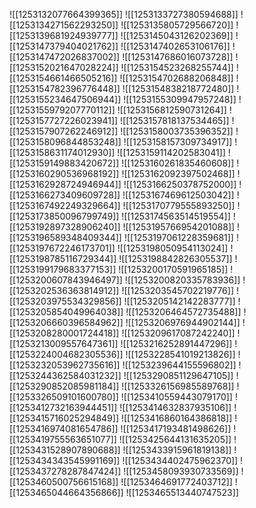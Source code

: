 ![[1253132077664399365]]
![[1253133727380594688]]
![[1253134271562293250]]
![[1253135805729566720]]
![[1253139681924939777]]
![[1253145043126202369]]
![[1253147379404021762]]
![[1253147402653106176]]
![[1253147472026837002]]
![[1253147686016073728]]
![[1253152021647028224]]
![[1253154523268255744]]
![[1253154661466505216]]
![[1253154702688206848]]
![[1253154782396776448]]
![[1253154838218772480]]
![[1253155234647506944]]
![[1253155309947957248]]
![[1253155979207770112]]
![[1253156812590731264]]
![[1253157727226023941]]
![[1253157818137534465]]
![[1253157907262246912]]
![[1253158003735396352]]
![[1253158096844853248]]
![[1253158157309734917]]
![[1253158631174012930]]
![[1253159114202583041]]
![[1253159149883420672]]
![[1253160261835460608]]
![[1253160290536968192]]
![[1253162092397502468]]
![[1253162928724946944]]
![[1253166250378752000]]
![[1253166273409609728]]
![[1253167469612503042]]
![[1253167492249329664]]
![[1253170779555893250]]
![[1253173850096799749]]
![[1253174563514519554]]
![[1253192897328906240]]
![[1253195766954201088]]
![[1253196589348409344]]
![[1253197061228359681]]
![[1253197672246173701]]
![[1253198050954113024]]
![[1253198785116729344]]
![[1253198842826305537]]
![[1253199179683377153]]
![[1253200170591965185]]
![[1253200607843946497]]
![[1253200820335783936]]
![[1253202536363814912]]
![[1253203545702219776]]
![[1253203975534329856]]
![[1253205142142283777]]
![[1253205854049964038]]
![[1253206464572735488]]
![[1253206660396584962]]
![[1253206976944902144]]
![[1253208280001724418]]
![[1253209617087242240]]
![[1253213009557647361]]
![[1253216252891447296]]
![[1253224004682305536]]
![[1253228541019213826]]
![[1253232053962735616]]
![[1253239644155596802]]
![[1253244362584031232]]
![[1253290851129647105]]
![[1253290852085981184]]
![[1253326156985589768]]
![[1253326509101600780]]
![[1253410559443079170]]
![[1253412732163944451]]
![[1253414632837935106]]
![[1253415716025294849]]
![[1253416860164386818]]
![[1253416974081654786]]
![[1253417193481498626]]
![[1253419755563651077]]
![[1253425644131635205]]
![[1253431528907890688]]
![[1253433915961819138]]
![[1253434343545991169]]
![[1253434402475962370]]
![[1253437278287847424]]
![[1253458093930733569]]
![[1253460500756615168]]
![[1253464691772403712]]
![[1253465044664356866]]
![[1253465513440747523]]

